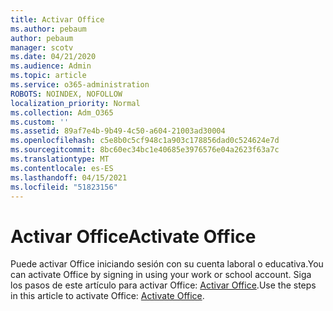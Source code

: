 ```yaml
---
title: Activar Office
ms.author: pebaum
author: pebaum
manager: scotv
ms.date: 04/21/2020
ms.audience: Admin
ms.topic: article
ms.service: o365-administration
ROBOTS: NOINDEX, NOFOLLOW
localization_priority: Normal
ms.collection: Adm_O365
ms.custom: ''
ms.assetid: 89af7e4b-9b49-4c50-a604-21003ad30004
ms.openlocfilehash: c5e8b0c5cf948c1a903c178856dad0c524624e7d
ms.sourcegitcommit: 8bc60ec34bc1e40685e3976576e04a2623f63a7c
ms.translationtype: MT
ms.contentlocale: es-ES
ms.lasthandoff: 04/15/2021
ms.locfileid: "51823156"
---
```

# <a name="activate-office"></a><span data-ttu-id="fc6e4-102">Activar Office</span><span class="sxs-lookup"><span data-stu-id="fc6e4-102">Activate Office</span></span>

<span data-ttu-id="fc6e4-103">Puede activar Office iniciando sesión con su cuenta laboral o educativa.</span><span class="sxs-lookup"><span data-stu-id="fc6e4-103">You can activate Office by signing in using your work or school account.</span></span> <span data-ttu-id="fc6e4-104">Siga los pasos de este artículo para activar Office: [Activar Office](https://support.office.com/article/Activate-Office-365-Office-2016-or-Office-2013-1144e0de-e849-496e-8e33-ed6fb1b34202.aspx).</span><span class="sxs-lookup"><span data-stu-id="fc6e4-104">Use the steps in this article to activate Office: [Activate Office](https://support.office.com/article/Activate-Office-365-Office-2016-or-Office-2013-1144e0de-e849-496e-8e33-ed6fb1b34202.aspx).</span></span>
  